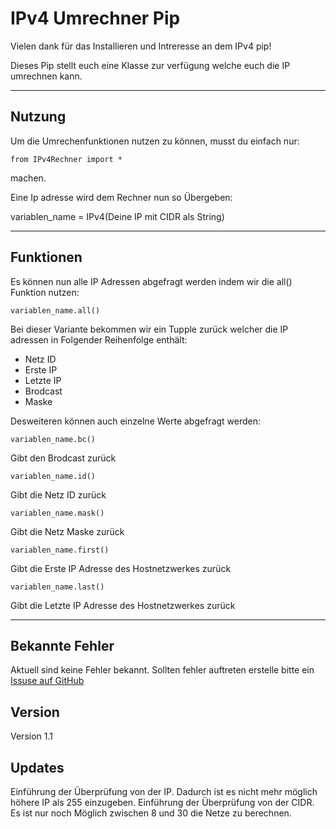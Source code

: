 # IPv4 Umrechner Pip

Vielen dank für das Installieren und Intreresse an dem IPv4 pip!

Dieses Pip stellt euch eine Klasse zur verfügung welche euch die IP umrechnen kann.

---

## Nutzung

Um die Umrechenfunktionen nutzen zu können, musst du einfach nur:

    from IPv4Rechner import * 
    
machen.

Eine Ip adresse wird dem Rechner nun so Übergeben:

variablen_name = IPv4(Deine IP mit CIDR als String)

---

## Funktionen

Es können nun alle IP Adressen abgefragt werden indem wir die all() Funktion nutzen:

    variablen_name.all()

Bei dieser Variante bekommen wir ein Tupple zurück welcher die IP adressen in Folgender Reihenfolge enthält:

* Netz ID
* Erste IP
* Letzte IP
* Brodcast
* Maske



Desweiteren können auch einzelne Werte abgefragt werden:

    variablen_name.bc()

Gibt den Brodcast zurück

    variablen_name.id()

Gibt die Netz ID zurück

    variablen_name.mask()

Gibt die Netz Maske zurück

    variablen_name.first()

Gibt die Erste IP Adresse des Hostnetzwerkes zurück

    variablen_name.last()

Gibt die Letzte IP Adresse des Hostnetzwerkes zurück

---

## Bekannte Fehler

Aktuell sind keine Fehler bekannt. Sollten fehler auftreten erstelle bitte ein [Issuse auf GitHub](https://github.com/comiker91/ipv4rechner/issues "Issuse melden")

## Version

Version 1.1

## Updates

Einführung der Überprüfung von der IP. Dadurch ist es nicht mehr möglich höhere IP als 255 einzugeben.
Einführung der Überprüfung von der CIDR. Es ist nur noch Möglich zwischen 8 und 30 die Netze zu berechnen.